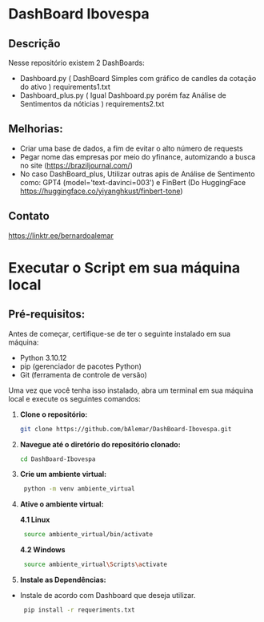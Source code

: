 # DashBoard Ibovespa

## Descrição
Nesse repositório existem 2 DashBoards:
- Dashboard.py ( DashBoard Simples com gráfico de candles da cotação do ativo ) requirements1.txt
- Dashboard_plus.py ( Igual Dashboard.py porém faz Análise de Sentimentos da nóticias ) requirements2.txt

## Melhorias:
- Criar uma base de dados, a fim de evitar o alto número de requests
- Pegar nome das empresas por meio do yfinance, automizando a busca no site (https://braziljournal.com/)
- No caso DashBoard_plus, Utilizar outras apis de Análise de Sentimento como: GPT4 (model='text-davinci=003') e FinBert (Do HuggingFace https://huggingface.co/yiyanghkust/finbert-tone)

## Contato
https://linktr.ee/bernardoalemar


# Executar o Script em sua máquina local
## Pré-requisitos:

Antes de começar, certifique-se de ter o seguinte instalado em sua máquina:

- Python 3.10.12
- pip (gerenciador de pacotes Python)
- Git (ferramenta de controle de versão)

Uma vez que você tenha isso instalado, abra um terminal em sua máquina local e execute os seguintes comandos:

1. **Clone o repositório:**
   ```bash
   git clone https://github.com/bAlemar/DashBoard-Ibovespa.git

2. **Navegue até o diretório do repositório clonado:**
   ```bash
   cd DashBoard-Ibovespa

3. **Crie um ambiente virtual:**
   ```bash
    python -m venv ambiente_virtual

4. **Ative o ambiente virtual:**

   **4.1 Linux**
   ```bash
    source ambiente_virtual/bin/activate
   ```
   **4.2 Windows**
   ```bash
    source ambiente_virtual\Scripts\activate

5. **Instale as Dependências:**
- Instale de acordo com Dashboard que deseja utilizar.
   ```bash
    pip install -r requeriments.txt 

